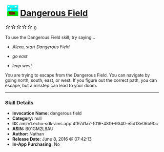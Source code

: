 # &nbsp;<img src="skill_icon" alt="Dangerous Field icon" width="36"> [Dangerous Field](http://alexa.amazon.com/#skills/amzn1.echo-sdk-ams.app.4f97d1a7-f019-43f9-9340-e5d13e06b90c)
![0 stars](../../images/ic_star_border_black_18dp_1x.png)![0 stars](../../images/ic_star_border_black_18dp_1x.png)![0 stars](../../images/ic_star_border_black_18dp_1x.png)![0 stars](../../images/ic_star_border_black_18dp_1x.png)![0 stars](../../images/ic_star_border_black_18dp_1x.png) 0

To use the Dangerous Field skill, try saying...

* *Alexa, start Dangerous Field*

* *go east*

* *leap west*

You are trying to escape from the Dangerous Field.  You can navigate by going north, south, east, or west.  If you figure out the correct path, you can escape, but a misstep can lead to your doom.

***

### Skill Details

* **Invocation Name:** dangerous field
* **Category:** null
* **ID:** amzn1.echo-sdk-ams.app.4f97d1a7-f019-43f9-9340-e5d13e06b90c
* **ASIN:** B01GM2L8AU
* **Author:** Nathan
* **Release Date:** June 8, 2016 @ 07:42:13
* **In-App Purchasing:** No
